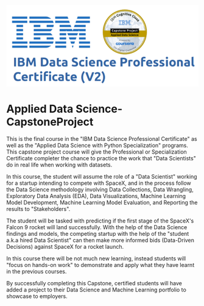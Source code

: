 <p style="text-align:center">
    <a href="https://www.coursera.org/learn/applied-data-science-capstone?specialization=ibm-data-science" target="_blank">
    <img src="https://github.com/erwinpasia/Applied-Data-Science---Capstone-Project-V2/blob/main/images/IBM%20DS-PC.png" alt="IBM Data Science Professional Certificate"  />
    </a>
</p>


# Applied Data Science-CapstoneProject

This is the final course in the "IBM Data Science Professional Certificate" as well as the "Applied Data Science with Python Specialization" programs. This capstone project course will give the Professional or Specialization Certificate completer the chance to practice the work that "Data Scientists" do in real life when working with datasets.  

In this course, the student  will assume the role of a "Data Scientist" working for a startup intending to compete with SpaceX, and in the process follow the Data Science methodology involving Data Collections, Data Wrangling, Exploratory Data Analysis (EDA), Data Visualizations, Machine Learning Model Development, Machine Learning Model Evaluation, and Reporting the results to "Stakeholders".  

The student will be tasked with predicting if the first stage of the SpaceX's Falcon 9 rocket will land successfully. With the help of the Data Science findings and models, the competing startup with the help of the "student a.k.a hired Data Scientist" can then make more informed bids (Data-Driven Decisions) against SpaceX for a rocket launch.  

In this course there will be not much new learning, instead students will "focus on hands-on work" to demonstrate and apply what they have learnt in the previous courses.

By successfully completing this Capstone, certified students will have added a project to their Data Science and Machine Learning portfolio to showcase to employers.
